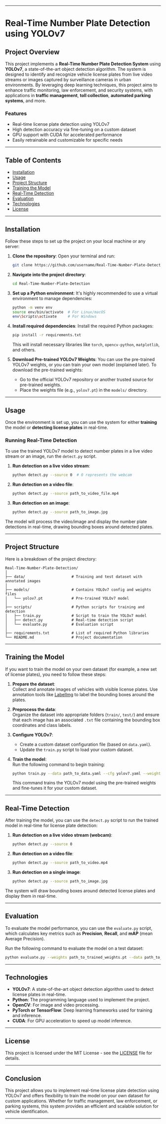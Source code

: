 

---

# Real-Time Number Plate Detection using YOLOv7

## Project Overview

This project implements a **Real-Time Number Plate Detection System** using **YOLOv7**, a state-of-the-art object detection algorithm. The system is designed to identify and recognize vehicle license plates from live video streams or images captured by surveillance cameras in urban environments. By leveraging deep learning techniques, this project aims to enhance traffic monitoring, law enforcement, and security systems, with applications in **traffic management**, **toll collection**, **automated parking systems**, and more.

### Features
- Real-time license plate detection using YOLOv7
- High detection accuracy via fine-tuning on a custom dataset
- GPU support with CUDA for accelerated performance
- Easily retrainable and customizable for specific needs

---

## Table of Contents
- [Installation](#installation)
- [Usage](#usage)
- [Project Structure](#project-structure)
- [Training the Model](#training-the-model)
- [Real-Time Detection](#real-time-detection)
- [Evaluation](#evaluation)
- [Technologies](#technologies)
- [License](#license)

---

## Installation

Follow these steps to set up the project on your local machine or any server:

1. **Clone the repository**:
   Open your terminal and run:
   ```bash
   git clone https://github.com/username/Real-Time-Number-Plate-Detection.git
   ```

2. **Navigate into the project directory**:
   ```bash
   cd Real-Time-Number-Plate-Detection
   ```

3. **Set up a Python environment**:
   It's highly recommended to use a virtual environment to manage dependencies:
   ```bash
   python -m venv env
   source env/bin/activate  # For Linux/macOS
   env\Scripts\activate     # For Windows
   ```

4. **Install required dependencies**:
   Install the required Python packages:
   ```bash
   pip install -r requirements.txt
   ```

   This will install necessary libraries like `torch`, `opencv-python`, `matplotlib`, and others.

5. **Download Pre-trained YOLOv7 Weights**:
   You can use the pre-trained YOLOv7 weights, or you can train your own model (explained later). To download the pre-trained weights:
   - Go to the official YOLOv7 repository or another trusted source for pre-trained weights.
   - Place the weights file (e.g., `yolov7.pt`) in the `models/` directory.

---

## Usage

Once the environment is set up, you can use the system for either **training** the model or **detecting license plates** in real-time.

### Running Real-Time Detection

To use the trained YOLOv7 model to detect number plates in a live video stream or an image, run the `detect.py` script.

1. **Run detection on a live video stream**:
   ```bash
   python detect.py --source 0  # 0 represents the webcam
   ```

2. **Run detection on a video file**:
   ```bash
   python detect.py --source path_to_video_file.mp4
   ```

3. **Run detection on an image**:
   ```bash
   python detect.py --source path_to_image.jpg
   ```

The model will process the video/image and display the number plate detections in real-time, drawing bounding boxes around detected plates.

---

## Project Structure

Here is a breakdown of the project directory:

```plaintext
Real-Time-Number-Plate-Detection/
│
├── data/                     # Training and test dataset with annotated images
│
├── models/                   # Contains YOLOv7 config and weights files
│   └── yolov7.pt             # Pre-trained YOLOv7 model
│
├── scripts/                  # Python scripts for training and detection
│   ├── train.py              # Script to train the YOLOv7 model
│   ├── detect.py             # Real-time detection script
│   └── evaluate.py           # Evaluation script
│
├── requirements.txt          # List of required Python libraries
└── README.md                 # Project documentation
```

---

## Training the Model

If you want to train the model on your own dataset (for example, a new set of license plates), you need to follow these steps:

1. **Prepare the dataset**:  
   Collect and annotate images of vehicles with visible license plates. Use annotation tools like [LabelImg](https://github.com/tzutalin/labelImg) to label the bounding boxes around the plates.
   
2. **Preprocess the data**:  
   Organize the dataset into appropriate folders (`train/`, `test/`) and ensure that each image has an associated `.txt` file containing the bounding box coordinates and class labels.

3. **Configure YOLOv7**:
   - Create a custom dataset configuration file (based on `data.yaml`).
   - Update the `train.py` script to load your custom dataset.

4. **Train the model**:  
   Run the following command to begin training:
   ```bash
   python train.py --data path_to_data.yaml --cfg yolov7.yaml --weights yolov7.pt --batch-size 16 --epochs 50
   ```

   This command trains the YOLOv7 model using the pre-trained weights and fine-tunes it for your custom dataset.

---

## Real-Time Detection

After training the model, you can use the `detect.py` script to run the trained model in real-time for license plate detection:

1. **Run detection on a live video stream (webcam)**:
   ```bash
   python detect.py --source 0
   ```

2. **Run detection on a video file**:
   ```bash
   python detect.py --source path_to_video.mp4
   ```

3. **Run detection on a single image**:
   ```bash
   python detect.py --source path_to_image.jpg
   ```

The system will draw bounding boxes around detected license plates and display them in real-time.

---

## Evaluation

To evaluate the model performance, you can use the `evaluate.py` script, which calculates key metrics such as **Precision**, **Recall**, and **mAP** (mean Average Precision).

Run the following command to evaluate the model on a test dataset:

```bash
python evaluate.py --weights path_to_trained_weights.pt --data path_to_data.yaml
```

---

## Technologies

- **YOLOv7**: A state-of-the-art object detection algorithm used to detect license plates in real-time.
- **Python**: The programming language used to implement the project.
- **OpenCV**: For image and video processing.
- **PyTorch or TensorFlow**: Deep learning frameworks used for training and inference.
- **CUDA**: For GPU acceleration to speed up model inference.

---

## License

This project is licensed under the MIT License - see the [LICENSE](LICENSE) file for details.

---

## Conclusion

This project allows you to implement real-time license plate detection using YOLOv7 and offers flexibility to train the model on your own dataset for custom applications. Whether for traffic management, law enforcement, or parking systems, this system provides an efficient and scalable solution for vehicle identification.

---


